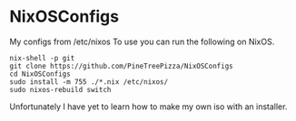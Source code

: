 # NixOSConfigs
My configs from /etc/nixos
To use you can run the following on NixOS.
```
nix-shell -p git
git clone https://github.com/PineTreePizza/NixOSConfigs
cd NixOSConfigs
sudo install -m 755 ./*.nix /etc/nixos/
sudo nixos-rebuild switch
```
Unfortunately I have yet to learn how to make my own iso with an installer. 
